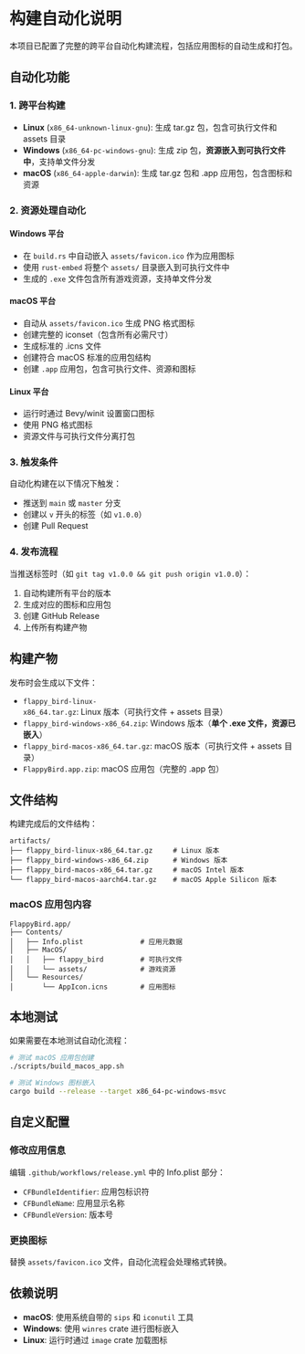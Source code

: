 # 构建自动化说明

本项目已配置了完整的跨平台自动化构建流程，包括应用图标的自动生成和打包。

## 自动化功能

### 1. 跨平台构建
- **Linux** (`x86_64-unknown-linux-gnu`): 生成 tar.gz 包，包含可执行文件和 assets 目录
- **Windows** (`x86_64-pc-windows-gnu`): 生成 zip 包，**资源嵌入到可执行文件中**，支持单文件分发
- **macOS** (`x86_64-apple-darwin`): 生成 tar.gz 包和 .app 应用包，包含图标和资源

### 2. 资源处理自动化

#### Windows 平台
- 在 `build.rs` 中自动嵌入 `assets/favicon.ico` 作为应用图标
- 使用 `rust-embed` 将整个 `assets/` 目录嵌入到可执行文件中
- 生成的 `.exe` 文件包含所有游戏资源，支持单文件分发

#### macOS 平台
- 自动从 `assets/favicon.ico` 生成 PNG 格式图标
- 创建完整的 iconset（包含所有必需尺寸）
- 生成标准的 .icns 文件
- 创建符合 macOS 标准的应用包结构
- 创建 `.app` 应用包，包含可执行文件、资源和图标

#### Linux 平台
- 运行时通过 Bevy/winit 设置窗口图标
- 使用 PNG 格式图标
- 资源文件与可执行文件分离打包

### 3. 触发条件

自动化构建在以下情况下触发：
- 推送到 `main` 或 `master` 分支
- 创建以 `v` 开头的标签（如 `v1.0.0`）
- 创建 Pull Request

### 4. 发布流程

当推送标签时（如 `git tag v1.0.0 && git push origin v1.0.0`）：
1. 自动构建所有平台的版本
2. 生成对应的图标和应用包
3. 创建 GitHub Release
4. 上传所有构建产物

## 构建产物

发布时会生成以下文件：
- `flappy_bird-linux-x86_64.tar.gz`: Linux 版本（可执行文件 + assets 目录）
- `flappy_bird-windows-x86_64.zip`: Windows 版本（**单个 .exe 文件，资源已嵌入**）
- `flappy_bird-macos-x86_64.tar.gz`: macOS 版本（可执行文件 + assets 目录）
- `FlappyBird.app.zip`: macOS 应用包（完整的 .app 包）

## 文件结构

构建完成后的文件结构：

```
artifacts/
├── flappy_bird-linux-x86_64.tar.gz     # Linux 版本
├── flappy_bird-windows-x86_64.zip      # Windows 版本
├── flappy_bird-macos-x86_64.tar.gz     # macOS Intel 版本
└── flappy_bird-macos-aarch64.tar.gz    # macOS Apple Silicon 版本
```

### macOS 应用包内容
```
FlappyBird.app/
├── Contents/
│   ├── Info.plist              # 应用元数据
│   ├── MacOS/
│   │   ├── flappy_bird         # 可执行文件
│   │   └── assets/             # 游戏资源
│   └── Resources/
│       └── AppIcon.icns        # 应用图标
```

## 本地测试

如果需要在本地测试自动化流程：

```bash
# 测试 macOS 应用包创建
./scripts/build_macos_app.sh

# 测试 Windows 图标嵌入
cargo build --release --target x86_64-pc-windows-msvc
```

## 自定义配置

### 修改应用信息
编辑 `.github/workflows/release.yml` 中的 Info.plist 部分：
- `CFBundleIdentifier`: 应用包标识符
- `CFBundleName`: 应用显示名称
- `CFBundleVersion`: 版本号

### 更换图标
替换 `assets/favicon.ico` 文件，自动化流程会处理格式转换。

## 依赖说明

- **macOS**: 使用系统自带的 `sips` 和 `iconutil` 工具
- **Windows**: 使用 `winres` crate 进行图标嵌入
- **Linux**: 运行时通过 `image` crate 加载图标
